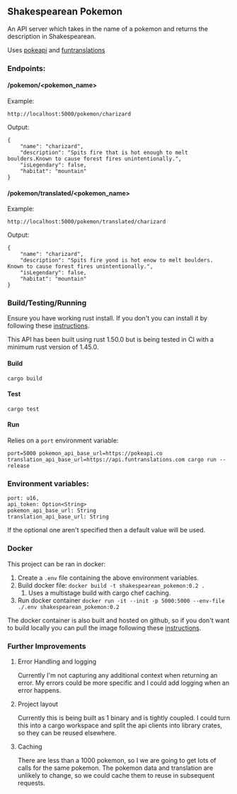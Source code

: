## Shakespearean Pokemon
An API server which takes in the name of a pokemon and returns the description in Shakespearean.

Uses [pokeapi](https://pokeapi.co/) and [funtranslations](https://funtranslations.com/api/shakespeare)

### Endpoints:

#### **/pokemon/<pokemon_name>**
Example:
```
http://localhost:5000/pokemon/charizard
```
Output:
```
{
    "name": "charizard",
    "description": "Spits fire that is hot enough to melt boulders.Known to cause forest fires unintentionally.",
    "isLegendary": false,
    "habitat": "mountain"
}
```



#### **/pokemon/translated/<pokemon_name>**
Example:
```
http://localhost:5000/pokemon/translated/charizard
```
Output:
```
{
    "name": "charizard",
    "description": "Spits fire yond is hot enow to melt boulders. Known to cause forest fires unintentionally.",
    "isLegendary": false,
    "habitat": "mountain"
}
```


### Build/Testing/Running
Ensure you have working rust install. If you don't you can install it by following these [instructions](https://www.rust-lang.org/tools/install).

This API has been built using rust 1.50.0 but is being tested in CI with a minimum rust version of 1.45.0.

#### Build
```
cargo build
```
#### Test
```
cargo test
```
#### Run
Relies on a `port` environment variable:
```
port=5000 pokemon_api_base_url=https://pokeapi.co translation_api_base_url=https://api.funtranslations.com cargo run -- release
```

### Environment variables:
```
port: u16,
api_token: Option<String>
pokemon_api_base_url: String
translation_api_base_url: String
```
If the optional one aren't specified then a default value will be used.

### Docker
This project can be ran in docker:
1. Create a `.env` file containing the above environment variables.
2. Build docker file: `docker build -t shakespearean_pokemon:0.2 .`
   1. Uses a multistage build with cargo chef caching.
3. Run docker container `docker run -it --init -p 5000:5000 --env-file ./.env shakespearean_pokemon:0.2`

The docker container is also built and hosted on github, so if you don't want to build locally you can pull the image following these [instructions](https://github.com/jdon/shakespearean_pokemon/packages/666939).

### Further Improvements
1. Error Handling and logging
   
   Currently I'm not capturing any additional context when returning an error.
   My errors could be more specific and I could add logging when an error happens.

2. Project layout
   
   Currently this is being built as 1 binary and is tightly coupled. I could turn this into a cargo workspace and split the api clients into library crates, so they can be reused elsewhere.

3. Caching

   There are less than a 1000 pokemon, so I we are going to get lots of calls for the same pokemon. The pokemon data and translation are unlikely to change, so we could cache them to reuse in subsequent requests.
